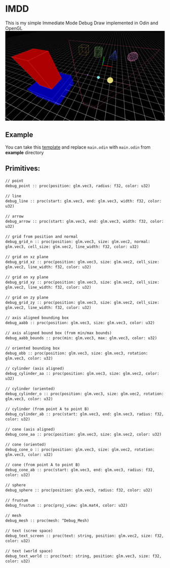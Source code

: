 # IMDD
This is my simple Immediate Mode Debug Draw implemented in Odin and OpenGL
![Preview](preview.png)
## Example
You can take this [template](https://github.com/deltasampler/odin_sdl3_template) and replace `main.odin` with `main.odin` from **example** directory
## Primitives:

    // point
    debug_point :: proc(position: glm.vec3, radius: f32, color: u32)

    // line
    debug_line :: proc(start: glm.vec3, end: glm.vec3, width: f32, color: u32)

    // arrow
    debug_arrow :: proc(start: glm.vec3, end: glm.vec3, width: f32, color: u32)

    // grid from position and normal
    debug_grid_n :: proc(position: glm.vec3, size: glm.vec2, normal: glm.vec3, cell_size: glm.vec2, line_width: f32, color: u32)

    // grid on xz plane
    debug_grid_xz :: proc(position: glm.vec3, size: glm.vec2, cell_size: glm.vec2, line_width: f32, color: u32)

    // grid on xy plane
    debug_grid_xy :: proc(position: glm.vec3, size: glm.vec2, cell_size: glm.vec2, line_width: f32, color: u32)

    // grid on zy plane
    debug_grid_zy :: proc(position: glm.vec3, size: glm.vec2, cell_size: glm.vec2, line_width: f32, color: u32)

    // axis aligned bounding box
    debug_aabb :: proc(position: glm.vec3, size: glm.vec3, color: u32)

    // axis aligned bound box (from min/max bounds)
    debug_aabb_bounds :: proc(min: glm.vec3, max: glm.vec3, color: u32)

    // oriented bounding box
    debug_obb :: proc(position: glm.vec3, size: glm.vec3, rotation: glm.vec3, color: u32)

    // cylinder (axis aligned)
    debug_cylinder_aa :: proc(position: glm.vec3, size: glm.vec2, color: u32)

    // cylinder (oriented)
    debug_cylinder_o :: proc(position: glm.vec3, size: glm.vec2, rotation: glm.vec3, color: u32)

    // cylinder (from point A to point B)
    debug_cylinder_ab :: proc(start: glm.vec3, end: glm.vec3, radius: f32, color: u32)

    // cone (axis aligned)
    debug_cone_aa :: proc(position: glm.vec3, size: glm.vec2, color: u32)

    // cone (oriented)
    debug_cone_o :: proc(position: glm.vec3, size: glm.vec2, rotation: glm.vec3, color: u32)

    // cone (from point A to point B)
    debug_cone_ab :: proc(start: glm.vec3, end: glm.vec3, radius: f32, color: u32)

    // sphere
    debug_sphere :: proc(position: glm.vec3, radius: f32, color: u32)

    // frustum
    debug_frustum :: proc(proj_view: glm.mat4, color: u32)

    // mesh
    debug_mesh :: proc(mesh: ^Debug_Mesh)

    // text (scree space)
    debug_text_screen :: proc(text: string, position: glm.vec2, size: f32, color: u32)

    // text (world space)
    debug_text_world :: proc(text: string, position: glm.vec3, size: f32, color: u32)
